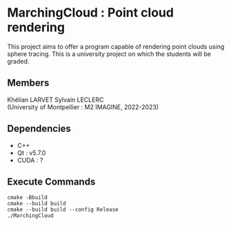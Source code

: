 # MarchingCloud : Point cloud rendering
This project aims to offer a program capable of rendering point clouds using sphere tracing.
This is a university project on which the students will be graded.

## Members  
Khélian LARVET
Sylvain LECLERC  
(University of Montpellier : M2 IMAGINE, 2022-2023)

## Dependencies
- C++   
- Qt : v5.7.0  
- CUDA : ?  

## Execute Commands
```console
cmake -Bbuild
cmake --build build
cmake --build build --config Release
./MarchingCloud
```